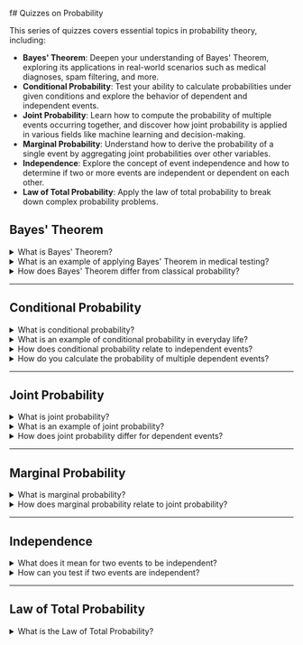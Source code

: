 f# Quizzes on Probability

This series of quizzes covers essential topics in probability theory, including:

- **Bayes' Theorem**: Deepen your understanding of Bayes' Theorem, exploring its applications in real-world scenarios such as medical diagnoses, spam filtering, and more.
- **Conditional Probability**: Test your ability to calculate probabilities under given conditions and explore the behavior of dependent and independent events.
- **Joint Probability**: Learn how to compute the probability of multiple events occurring together, and discover how joint probability is applied in various fields like machine learning and decision-making.
- **Marginal Probability**: Understand how to derive the probability of a single event by aggregating joint probabilities over other variables.
- **Independence**: Explore the concept of event independence and how to determine if two or more events are independent or dependent on each other.
- **Law of Total Probability**: Apply the law of total probability to break down complex probability problems.


## Bayes' Theorem

<details>
<summary>What is Bayes' Theorem?</summary><br>
Bayes' Theorem is a fundamental formula in probability theory that allows you to update the probability of a hypothesis based on new evidence. It is written as:  
\[ P(A|B) = \frac{P(B|A) \cdot P(A)}{P(B)} \]  
where:
- $P(A|B)$ is the **posterior probability** (the probability of event A occurring given that B is true),
- $P(B|A)$ is the **likelihood** (the probability of event B occurring given that A is true),
- $P(A)$ is the **prior probability** of A,
- $P(B)$ is the **marginal probability** of B.

Bayes' Theorem is widely used in fields such as medical testing, where it helps calculate the probability of a disease given a positive test result.
</details>

<details>
<summary>What is an example of applying Bayes' Theorem in medical testing?</summary><br>
Suppose a test for a certain disease has a 99% accuracy rate, meaning the probability of testing positive given the disease is 99% $P(Pos|Disease) = 0.99$. However, if the disease only affects 1% of the population, the **prior probability** of the disease $P(Disease) = 0.01$. If a person tests positive, Bayes' Theorem can be used to update the probability that they actually have the disease, factoring in the false positive rate and the disease prevalence.

Bayes' Theorem in this case would provide a more accurate probability based on available data rather than assuming a positive test always means the presence of the disease.
</details>

<details>
<summary>How does Bayes' Theorem differ from classical probability?</summary><br>
Classical probability often deals with frequencies of events, whereas Bayes' Theorem introduces the concept of **updating** a probability based on new evidence. Classical probability is static and does not consider past events, while Bayes' Theorem evolves with new data and is used to update **beliefs** or **hypotheses** dynamically.
</details>

---

## Conditional Probability

<details>
<summary>What is conditional probability?</summary><br>
Conditional probability is the probability of an event occurring given that another event has already occurred. It helps in understanding how the probability of one event is affected by the presence or absence of another event. The formula for conditional probability is:  
\[ P(A|B) = \frac{P(A \cap B)}{P(B)} \]  
where $P(A|B)$ is the probability of A occurring given that B has occurred, and $P(A \cap B)$ is the joint probability of A and B happening together.
</details>

<details>
<summary>What is an example of conditional probability in everyday life?</summary><br>
Consider the probability of it raining given that the sky is cloudy. The probability of rain (A) is influenced by the presence of clouds (B). The conditional probability $P(A|B)$ will likely be higher than the unconditional probability of rain, as clouds increase the likelihood of rain.
</details>

<details>
<summary>How does conditional probability relate to independent events?</summary><br>
If two events are **independent**, the occurrence of one does not affect the probability of the other, meaning:
\[ P(A|B) = P(A) \]  
For independent events, the conditional probability is the same as the unconditional probability, as there is no relationship between A and B.
</details>

<details>
<summary>How do you calculate the probability of multiple dependent events?</summary><br>
For dependent events, the probability of multiple events occurring in sequence (e.g., A then B) is the product of the first event's probability and the conditional probability of the second event given the first:
\[ P(A \cap B) = P(A) \times P(B|A) \]  
This formula accounts for the fact that the occurrence of A affects the probability of B.
</details>

---

## Joint Probability

<details>
<summary>What is joint probability?</summary><br>
Joint probability is the probability that two or more events occur together. For two events A and B, the joint probability $P(A \cap B)$ represents the likelihood that both A and B happen. If the events are **independent**, the joint probability is the product of their individual probabilities:
\[ P(A \cap B) = P(A) \times P(B) \]
</details>

<details>
<summary>What is an example of joint probability?</summary><br>
Suppose you are rolling two dice. The probability of rolling a 6 on the first die and a 6 on the second die is the joint probability $P(6 \cap 6)$. Since these events are independent, you can calculate this by multiplying the probabilities:
\[ P(6 \cap 6) = \frac{1}{6} \times \frac{1}{6} = \frac{1}{36} \]
</details>

<details>
<summary>How does joint probability differ for dependent events?</summary><br>
For dependent events, the joint probability is not simply the product of individual probabilities. Instead, you must use the conditional probability formula:
\[ P(A \cap B) = P(A) \times P(B|A) \]  
This accounts for the fact that the occurrence of event A influences the probability of event B.
</details>

---

## Marginal Probability

<details>
<summary>What is marginal probability?</summary><br>
Marginal probability refers to the probability of a single event occurring, without regard to other events. It is derived from the joint probabilities by summing over all possible outcomes for other variables. For example, the marginal probability of A can be written as:
\[ P(A) = \sum_{B} P(A \cap B) \]
</details>

<details>
<summary>How does marginal probability relate to joint probability?</summary><br>
Marginal probability is the result of **summing** or **integrating** over the joint probabilities of related events. For example, if A and B are two events, the marginal probability of A is obtained by summing the joint probabilities of A occurring with each possible outcome of B.
</details>

---

## Independence

<details>
<summary>What does it mean for two events to be independent?</summary><br>
Two events are independent if the occurrence of one does not affect the probability of the other. Mathematically, events A and B are independent if:
\[ P(A \cap B) = P(A) \times P(B) \]  
In this case, knowing that event B has occurred gives no additional information about the likelihood of A occurring, and vice versa.
</details>

<details>
<summary>How can you test if two events are independent?</summary><br>
To test for independence, check if the joint probability $P(A \cap B)$ equals the product of the individual probabilities $P(A) \times P(B)$. If the equality holds, the events are independent; otherwise, they are dependent.
</details>

---

## Law of Total Probability

<details>
<summary>What is the Law of Total Probability?</summary><br>
The Law of Total Probability states that if you have a set of mutually exclusive events $B_1, B_2, ..., B_n$ that cover all possible outcomes, the probability of any event A can be expressed as:
\[ P(A) = \sum_{i} P(A|B_i) P(B_i) \]
This law is useful for breaking down complex probability problems by considering all possible conditions.
</details>
